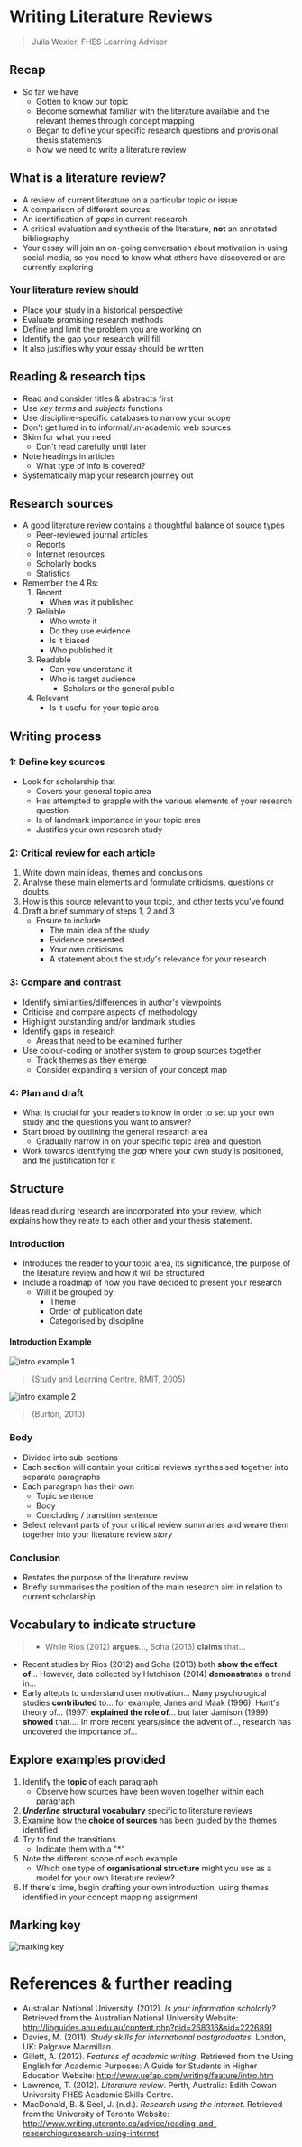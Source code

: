 # Writing Literature Reviews

>Juila Wexler, FHES Learning Advisor

## Recap

- So far we have
	- Gotten to know our topic
	- Become somewhat familiar with the literature available and the relevant themes through concept mapping
	- Began to define your specific research questions and provisional thesis statements
	- Now we need to write a literature review

## What is a literature review?

- A review of current literature on a particular topic or issue
- A comparison of different sources
- An identification of *gaps* in current research
- A critical evaluation and synthesis of the literature, **not** an annotated bibliography
- Your essay will join an on-going conversation about motivation in using social media, so you need to know what others have discovered or are currently exploring

### Your literature review should

- Place your study in a historical perspective
- Evaluate promising research methods
- Define and limit the problem you are working on
- Identify the gap your research will fill
- It also justifies why your essay should be written

## Reading & research tips

- Read and consider titles & abstracts first
- Use *key terms* and *subjects* functions
- Use discipline-specific databases to narrow your scope
- Don't get lured in to informal/un-academic web sources
- Skim for what you need
	- Don't read carefully until later
- Note headings in articles
	- What type of info is covered?
- Systematically map your research journey out

## Research sources

- A good literature review contains a thoughtful balance of source types
	- Peer-reviewed journal articles
	- Reports
	- Internet resources
	- Scholarly books
	- Statistics
- Remember the 4 Rs:
	1. Recent
		- When was it published
	2. Reliable
		- Who wrote it
		- Do they use evidence
		- Is it biased
		- Who published it
	3. Readable
		- Can you understand it
		- Who is target audience
			- Scholars or the general public
	4. Relevant
		- Is it useful for your topic area

## Writing process

### 1: Define key sources

- Look for scholarship that
	- Covers your general topic area
	- Has attempted to grapple with the various elements of your research question
	- Is of landmark importance in your topic area
	- Justifies your own research study

### 2: Critical review for each article

1. Write down main ideas, themes and conclusions
2. Analyse these main elements and formulate criticisms, questions or doubts
3. How is this source relevant to your topic, and other texts you've found
4. Draft a brief summary of steps 1, 2 and 3
	- Ensure to include
		- The main idea of the study
		- Evidence presented
		- Your own criticisms
		- A statement about the study's relevance for your research

### 3: Compare and contrast

- Identify similarities/differences in author's viewpoints
- Criticise and compare aspects of methodology
- Highlight outstanding and/or landmark studies
- Identify gaps in research
	- Areas that need to be examined further
- Use colour-coding or another system to group sources together
	- Track themes as they emerge
	- Consider expanding a version of your concept map

### 4: Plan and draft

- What is crucial for your readers to know in order to set up your own study and the questions you want to answer?
- Start broad by outlining the general research area
	- Gradually narrow in on your specific topic area and question
- Work towards identifying the *gap* where your own study is positioned, and the justification for it

## Structure

Ideas read during research are incorporated into your review, which explains how they relate to each other and your thesis statement.

### Introduction

- Introduces the reader to your topic area, its significance, the purpose of the literature review and how it will be structured
- Include a roadmap of how you have decided to present your research
	- Will it be grouped by:
		- Theme
		- Order of publication date
		- Categorised by discipline

#### Introduction Example

![intro example 1](http://i.imgur.com/Ag7iUr3.png)

>(Study and Learning Centre, RMIT, 2005)

![intro example 2](http://i.imgur.com/lnufQBG.png)

>(Burton, 2010)

### Body

- Divided into sub-sections
- Each section will contain your critical reviews synthesised together into separate paragraphs
- Each paragraph has their own
	- Topic sentence
	- Body
	- Concluding / transition sentence
- Select relevant parts of your critical review summaries and weave them together into your literature review *story*

### Conclusion

- Restates the purpose of the literature review
- Briefly summarises the position of the main research aim in relation to current scholarship

## Vocabulary to indicate structure

>- While Rios (2012) **argues**..., Soha (2013) **claims** that...
- Recent studies by Rios (2012) and Soha (2013) both **show the effect of**... However, data collected by Hutchison (2014) **demonstrates** a trend in...
- Early attepts to understand user motivation... Many psychological studies **contributed** to... for example, Janes and Maak (1996). Hunt's theory of... (1997) **explained the role of**... but later Jamison (1999) **showed** that.... In more recent years/since the advent of..., research has uncovered the importance of...

## Explore examples provided

1. Identify the **topic** of each paragraph
	- Observe how sources have been woven together within each paragraph
2. **_Underline_** **structural vocabulary** specific to literature reviews
3. Examine how the **choice of sources** has been guided by the themes identified
4.  Try to find the transitions
	- Indicate them with a "*"
5. Note the different scope of each example
	- Which one type of **organisational structure** might you use as a model for your own literature review?
6. If there's time, begin drafting your own introduction, using themes identified in your concept mapping assignment

## Marking key

![marking key](http://i.imgur.com/CZFvL29.png)

# References & further reading

- Australian National University. (2012). *Is your information scholarly?* Retrieved from the Australian National University Website: http://libguides.anu.edu.au/content.php?pid=268316&sid=2226891
- Davies, M. (2011). *Study skills for international postgraduates*. London, UK: Palgrave Macmillan.
- Gillett, A. (2012). *Features of academic writing*. Retrieved from the Using English for Academic Purposes: A Guide for Students in Higher Education Website: http://www.uefap.com/writing/feature/intro.htm
- Lawrence, T. (2012). *Literature review*. Perth, Australia: Edith Cowan University FHES Academic Skills Centre.
- MacDonald, B. & Seel, J. (n.d.). *Research using the internet*. Retrieved from the University of Toronto Website: http://www.writing.utoronto.ca/advice/reading-and-researching/research-using-internet